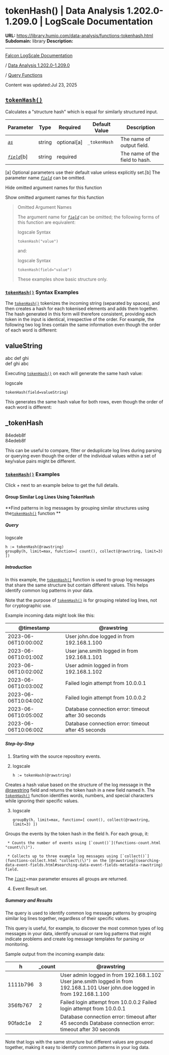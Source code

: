# tokenHash() | Data Analysis 1.202.0-1.209.0 | LogScale Documentation

**URL:** https://library.humio.com/data-analysis/functions-tokenhash.html
**Subdomain:** library
**Description:** 

---

[Falcon LogScale Documentation](https://library.humio.com)

/ [Data Analysis 1.202.0-1.209.0](data-analysis-docs.html)

/ [Query Functions](functions.html)

Content was updated:Jul 23, 2025

## [`tokenHash()`](functions-tokenhash.html "tokenHash\(\)")

Calculates a "structure hash" which is equal for similarly structured input. 

Parameter| Type| Required| Default Value| Description  
---|---|---|---|---  
[ _`as`_](functions-tokenhash.html#query-functions-tokenhash-as)|  string| optional[a] | `_tokenHash`|  The name of output field.   
[_`field`_](functions-tokenhash.html#query-functions-tokenhash-field)[b]| string| required |  |  The name of the field to hash.   
[a] Optional parameters use their default value unless explicitly set.[b] The parameter name [_`field`_](functions-tokenhash.html#query-functions-tokenhash-field) can be omitted.  
  
Hide omitted argument names for this function

Show omitted argument names for this function

> Omitted Argument Names
> 
> The argument name for [_`field`_](functions-tokenhash.html#query-functions-tokenhash-field) can be omitted; the following forms of this function are equivalent:
> 
> logscale Syntax
>     
>     
>     tokenHash("value")
> 
> and:
> 
> logscale Syntax
>     
>     
>     tokenHash(field="value")
> 
> These examples show basic structure only.

### [`tokenHash()`](functions-tokenhash.html "tokenHash\(\)") Syntax Examples

The [`tokenHash()`](functions-tokenhash.html "tokenHash\(\)") tokenizes the incoming string (separated by spaces), and then creates a hash for each tokenised elements and adds them together. The hash generated in this form will therefore consistent, providing each token in the input is identical, irrespective of the order. For example, the following two log lines contain the same information even though the order of each word is different: 

valueString  
---  
abc def ghi  
def ghi abc  
  
Executing [`tokenHash()`](functions-tokenhash.html "tokenHash\(\)") on each will generate the same hash value: 

logscale
    
    
    tokenHash(field=valueString)

This generates the same hash value for both rows, even though the order of each word is different: 

_tokenHash  
---  
84edeb8f  
84edeb8f  
  
This can be useful to compare, filter or deduplicate log lines during parsing or querying even though the order of the individual values within a set of key/value pairs might be different. 

### [`tokenHash()`](functions-tokenhash.html "tokenHash\(\)") Examples

Click + next to an example below to get the full details.

#### Group Similar Log Lines Using TokenHash

**Find patterns in log messages by grouping similar structures using the[`tokenHash()`](functions-tokenhash.html "tokenHash\(\)") function **

##### Query

logscale
    
    
    h := tokenHash(@rawstring)
    groupBy(h, limit=max, function=[ count(), collect(@rawstring, limit=3) ])

##### Introduction

In this example, the [`tokenHash()`](functions-tokenhash.html "tokenHash\(\)") function is used to group log messages that share the same structure but contain different values. This helps identify common log patterns in your data. 

Note that the purpose of [`tokenHash()`](functions-tokenhash.html "tokenHash\(\)") is for grouping related log lines, not for cryptographic use. 

Example incoming data might look like this: 

@timestamp| @rawstring  
---|---  
2023-06-06T10:00:00Z| User john.doe logged in from 192.168.1.100  
2023-06-06T10:01:00Z| User jane.smith logged in from 192.168.1.101  
2023-06-06T10:02:00Z| User admin logged in from 192.168.1.102  
2023-06-06T10:03:00Z| Failed login attempt from 10.0.0.1  
2023-06-06T10:04:00Z| Failed login attempt from 10.0.0.2  
2023-06-06T10:05:00Z| Database connection error: timeout after 30 seconds  
2023-06-06T10:06:00Z| Database connection error: timeout after 45 seconds  
  
##### Step-by-Step

  1. Starting with the source repository events.

  2. logscale
         
         h := tokenHash(@rawstring)

Creates a hash value based on the structure of the log message in the [@rawstring](searching-data-event-fields.html#searching-data-event-fields-metadata-rawstring) field and returns the token hash in a new field named h. The [`tokenHash()`](functions-tokenhash.html "tokenHash\(\)") function identifies words, numbers, and special characters while ignoring their specific values. 

  3. logscale
         
         groupBy(h, limit=max, function=[ count(), collect(@rawstring, limit=3) ])

Groups the events by the token hash in the field h. For each group, it: 

     * Counts the number of events using [`count()`](functions-count.html "count\(\)"). 

     * Collects up to three example log messages using [`collect()`](functions-collect.html "collect\(\)") on the [@rawstring](searching-data-event-fields.html#searching-data-event-fields-metadata-rawstring) field. 

The [_`limit`_](functions-groupby.html#query-functions-groupby-limit)=max parameter ensures all groups are returned. 

  4. Event Result set.




##### Summary and Results

The query is used to identify common log message patterns by grouping similar log lines together, regardless of their specific values. 

This query is useful, for example, to discover the most common types of log messages in your data, identify unusual or rare log patterns that might indicate problems and create log message templates for parsing or monitoring. 

Sample output from the incoming example data: 

h| _count| @rawstring  
---|---|---  
1111b796| 3| User admin logged in from 192.168.1.102 User jane.smith logged in from 192.168.1.101 User john.doe logged in from 192.168.1.100  
356fb767| 2| Failed login attempt from 10.0.0.2 Failed login attempt from 10.0.0.1  
90fadc1e| 2| Database connection error: timeout after 45 seconds Database connection error: timeout after 30 seconds  
  
Note that logs with the same structure but different values are grouped together, making it easy to identify common patterns in your log data.
